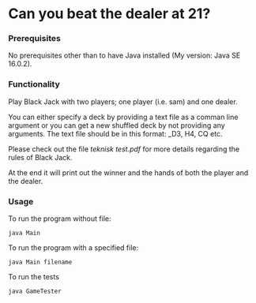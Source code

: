 # Can you beat the dealer at 21?

### Prerequisites

No prerequisites other than to have Java installed (My version: Java SE 16.0.2).

### Functionality

Play Black Jack with two players; one player (i.e. sam) and one dealer.

You can either specify a deck by providing a text file as a comman line argument or you can get a new shuffled deck by not providing any arguments. 
The text file should be in this format: _D3, H4, CQ etc.

Please check out the file _teknisk test.pdf_ for more details regarding the rules of Black Jack. 

At the end it will print out the winner and the hands of both the player and the dealer. 

### Usage


To run the program without file:
```
java Main 
```

To run the program with a specified file:

```
java Main filename
```

To run the tests

```
java GameTester
```
